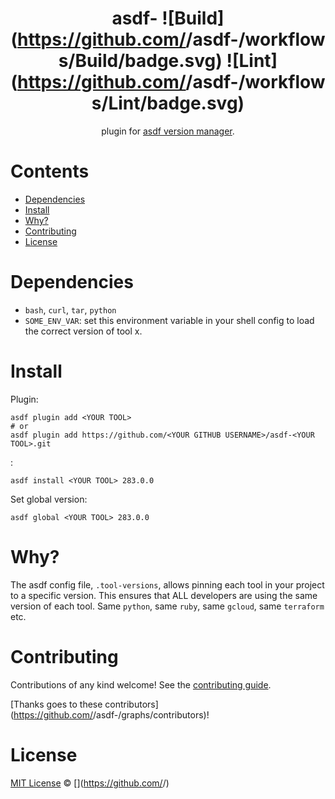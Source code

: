 <div align="center">

# asdf-<YOUR TOOL> ![Build](https://github.com/<YOUR GITHUB USERNAME>/asdf-<REPO>/workflows/Build/badge.svg) ![Lint](https://github.com/<YOUR GITHUB USERNAME>/asdf-<REPO>/workflows/Lint/badge.svg)

[<YOUR TOOL>](https://) plugin for [asdf version manager](https://asdf-vm.com).

</div>

# Contents

- [Dependencies](#dependencies)
- [Install](#install)
- [Why?](#why)
- [Contributing](#contributing)
- [License](#license)

# Dependencies

- `bash`, `curl`, `tar`, `python`
- `SOME_ENV_VAR`: set this environment variable in your shell config to load the correct version of tool x.

# Install

Plugin:

```shell
asdf plugin add <YOUR TOOL>
# or
asdf plugin add https://github.com/<YOUR GITHUB USERNAME>/asdf-<YOUR TOOL>.git
```

<YOUR TOOL>:

```shell
asdf install <YOUR TOOL> 283.0.0
```

Set global version:

```shell
asdf global <YOUR TOOL> 283.0.0
```

# Why?

The asdf config file, `.tool-versions`, allows pinning each tool in your project to a specific version. This ensures that ALL developers are using the same version of each tool. Same `python`, same `ruby`, same `gcloud`, same `terraform` etc.

# Contributing

Contributions of any kind welcome! See the [contributing guide](contributing.md).

[Thanks goes to these contributors](https://github.com/<YOUR GITHUB USERNAME>/asdf-<YOUR TOOL>/graphs/contributors)!

# License

[MIT License](LICENSE) © [<YOUR NAME>](https://github.com/<YOUR GITHUB USERNAME>/)
